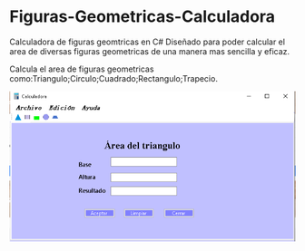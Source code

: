# Figuras-Geometricas-Calculadora
Calculadora de figuras geomtricas en C#
Diseñado para poder calcular el area de diversas figuras geometricas de una manera mas sencilla y eficaz. 

Calcula el area de figuras geometricas como:Triangulo;Circulo;Cuadrado;Rectangulo;Trapecio.

![Alt text](captura.png)